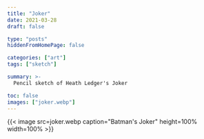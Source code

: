 ```yaml
---
title: "Joker"
date: 2021-03-28
draft: false

type: "posts"
hiddenFromHomePage: false

categories: ["art"]
tags: ["sketch"]

summary: >-
  Pencil sketch of Heath Ledger's Joker

toc: false
images: ["joker.webp"]
---
```


{{< image src=joker.webp caption="Batman's Joker" height=100% width=100% >}}
